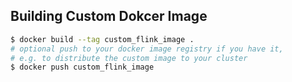 
## Building Custom Dokcer Image

```sh
$ docker build --tag custom_flink_image .
# optional push to your docker image registry if you have it,
# e.g. to distribute the custom image to your cluster
$ docker push custom_flink_image
```
